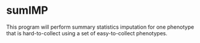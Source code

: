 # sumIMP

This program will perform summary statistics imputation for one phenotype
that is hard-to-collect using a set of easy-to-collect phenotypes.
